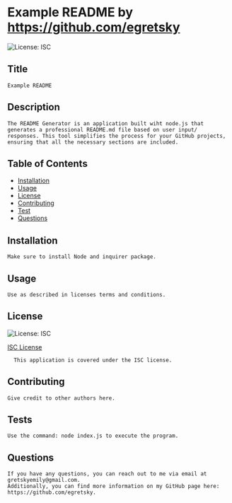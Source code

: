 
  # Example README by https://github.com/egretsky
   ![License: ISC](https://img.shields.io/badge/License-ISC-blue.svg)

  ## Title
    Example README

  ## Description
    The README Generator is an application built wiht node.js that generates a professional README.md file based on user input/ responses. This tool simplifies the process for your GitHub projects, ensuring that all the necessary sections are included. 

  ## Table of Contents
  - [Installation](#installation)
  - [Usage](#usage)
  - [License](#license)
  - [Contributing](#contribution)
  - [Test](#test)
  - [Questions](#questions)

  ## Installation
    Make sure to install Node and inquirer package.

  ## Usage
    Use as described in licenses terms and conditions. 
  
  ## License
  ![License: ISC](https://img.shields.io/badge/License-ISC-blue.svg)

  [ISC License](https://opensource.org/license/isc-license-txt)

  
      This application is covered under the ISC license.

  ## Contributing
    Give credit to other authors here.
  
  ## Tests
    Use the command: node index.js to execute the program. 

  ## Questions
    

    If you have any questions, you can reach out to me via email at gretskyemily@gmail.com. 
    Additionally, you can find more information on my GitHub page here: https://github.com/egretsky.

